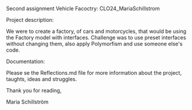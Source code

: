 ﻿Second assignment Vehicle Facoctry:
CLO24_MariaSchillstrom

Project description:

We were to create a factory, of cars and motorcycles, that would be using the Factory model with interfaces.
Challenge was to use preset interfaces without changing them, also apply Polymorfism and use someone else's code.

Documentation:

Please se the Reflections.md file for more information about the project, taughts, ideas and struggles.

Thank you for reading, 

Maria Schillström
